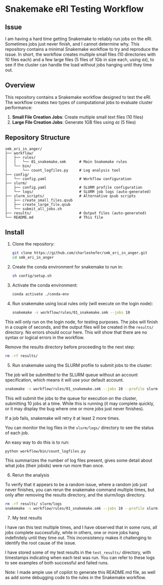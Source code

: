 # Snakemake eRI  Testing Workflow

## Issue

I am having a hard time getting Snakemake to reliably run jobs on the eRI. Sometimes jobs just never finish, and I cannot determine why. This repository contains a minimal Snakemake workflow to try and reproduce the issue. In short, the workflow creates multiple small files (10 directories with 10 files each) and a few large files (5 files of 1Gb in size each, using `dd`), to see if the cluster can handle the load without jobs hanging until they time out.

## Overview

This repository contains a Snakemake workflow designed to test the eRI. The workflow creates two types of computational jobs to evaluate cluster performance:

1. **Small File Creation Jobs**: Create multiple small text files (10 files)
2. **Large File Creation Jobs**: Generate 1GB files using `dd` (5 files)

## Repository Structure

```
smk_eri_in_anger/
├── workflow/
│   ├── rules/
│   │   └── 01_snakemake.smk      # Main Snakemake rules
│   └── bin/
│       └── count_logfiles.py     # Log analysis tool
├── config/
│   └── config.yaml               # Workflow configuration
├── slurm/
│   ├── config.yaml               # SLURM profile configuration
│   └── logs/                     # SLURM job logs (auto-generated)
├── slurm_scripts/                # Alternative qsub scripts
│   ├── create_small_files.qsub
│   ├── create_large_file.qsub
│   └── submit_all_jobs.sh
├── results/                      # Output files (auto-generated)
└── README.md                     # This file
```

## Install

1. Clone the repository:

   ```bash
   git clone https://github.com/charleshefer/smk_eri_in_anger.git
   cd smk_eri_in_anger
   ```

2. Create the conda environment for snakemake to run in:

   ```bash
   sh config/setup.sh
   ```

3. Activate the conda environment:

   ```bash
   conda activate ./conda-env
   ```

4. Run snakemake using local rules only (will execute on the login node):

   ```bash
   snakemake -s workflow/rules/01_snakemake.smk --jobs 10
   ```

This will only run on the login node, for testing purposes. The jobs will finish in a couple of seconds, and the output files will be created in the `results/` directory. No errors should occur here. This will show that there are no syntax or logical errors in the workflow.

Remove the results directory before proceeding to the next step:

   ```bash
   rm -rf results/
   ```

5. Run snakemake using the SLURM profile to submit jobs to the cluster:

The job will be submitted to the SLURM queue without an account specification, which means it will use your default account.

   ```bash
   snakemake -s workflow/rules/01_snakemake.smk --jobs 10 --profile slurm 
   ```

This will submit the jobs to the queue for execution on the cluster, submitting 10 jobs at a time. While this is running (it may complete quickly, or it may display the bug where one or more jobs just never finishes).

If a job fails, snakemake will retry it at least 2 more times.

You can monitor the log files in the `slurm/logs/` directory to see the status of each job.

An easy way to do this is to run:

   ```bash
   python workflow/bin/count_logfiles.py
   ```


This summarizes the number of log files present, gives some detail about what jobs (their jobids) were run more than once.

6. Rerun the analysis

To verify that it appears to be a random issue, where a random job just never finishes, you can rerun the snakemake command multiple times, but only after removing the results directory, and the slurm/logs directory.

   ```bash
   rm -rf results/ slurm/logs
   snakemake -s workflow/rules/01_snakemake.smk --jobs 10 --profile slurm 
   ```


7. My test results

I have ran this test multiple times, and I have observed that in some runs, all jobs complete successfully, while in others, one or more jobs hang indefinitely until they time out. This inconsistency makes it challenging to identify the root cause of the issue.

I have stored some of my test results in the `test_results/` directory, with timestamps indicating when each test was run. You can refer to these logs to see examples of both successful and failed runs.

Note: I made ample use of copilot to generate this README.md file, as well as add some debugging code to the rules in the Snakemake workflow.

